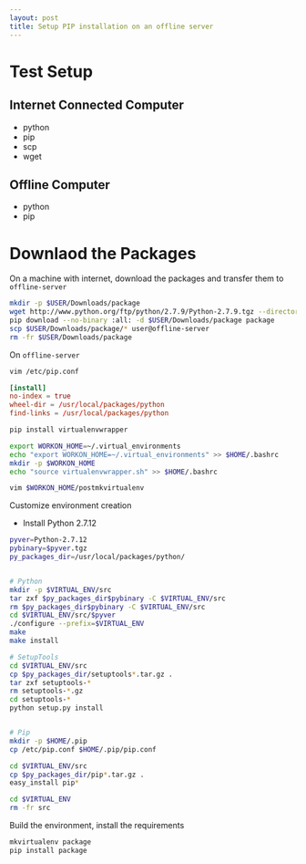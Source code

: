 ```yaml
---
layout: post
title: Setup PIP installation on an offline server
---
```


# Test Setup

## Internet Connected Computer
 * python
 * pip
 * scp
 * wget

## Offline Computer
 * python
 * pip

# Downlaod the Packages

On a machine with internet, download the packages and transfer them to `offline-server`

```bash
mkdir -p $USER/Downloads/package
wget http://www.python.org/ftp/python/2.7.9/Python-2.7.9.tgz --directory-prefix=$USER/Downloads/package
pip download --no-binary :all: -d $USER/Downloads/package package
scp $USER/Downloads/package/* user@offline-server
rm -fr $USER/Downloads/package
```

On `offline-server`

```bash
vim /etc/pip.conf
```

```conf
[install]
no-index = true
wheel-dir = /usr/local/packages/python
find-links = /usr/local/packages/python
```


```bash
pip install virtualenvwrapper

export WORKON_HOME=~/.virtual_environments
echo "export WORKON_HOME=~/.virtual_environments" >> $HOME/.bashrc
mkdir -p $WORKON_HOME
echo "source virtualenvwrapper.sh" >> $HOME/.bashrc

vim $WORKON_HOME/postmkvirtualenv
```

Customize environment creation
 * Install Python 2.7.12

```bash
pyver=Python-2.7.12
pybinary=$pyver.tgz
py_packages_dir=/usr/local/packages/python/


# Python
mkdir -p $VIRTUAL_ENV/src
tar zxf $py_packages_dir$pybinary -C $VIRTUAL_ENV/src
rm $py_packages_dir$pybinary -C $VIRTUAL_ENV/src
cd $VIRTUAL_ENV/src/$pyver
./configure --prefix=$VIRTUAL_ENV
make
make install

# SetupTools
cd $VIRTUAL_ENV/src
cp $py_packages_dir/setuptools*.tar.gz .
tar zxf setuptools-*
rm setuptools-*.gz
cd setuptools-*
python setup.py install


# Pip
mkdir -p $HOME/.pip
cp /etc/pip.conf $HOME/.pip/pip.conf

cd $VIRTUAL_ENV/src
cp $py_packages_dir/pip*.tar.gz .
easy_install pip*

cd $VIRTUAL_ENV
rm -fr src
```

Build the environment, install the requirements

```bash
mkvirtualenv package
pip install package
```
